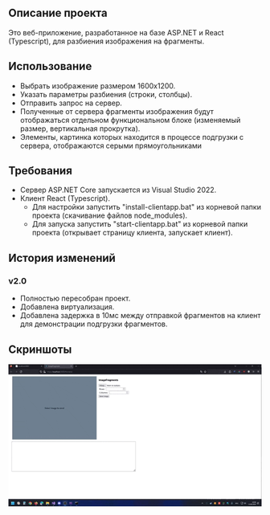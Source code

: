 ## Описание проекта

Это веб-приложение, разработанное на базе ASP.NET и React (Typescript), для разбиения изображения на фрагменты.

## Использование

- Выбрать изображение размером 1600x1200.
- Указать параметры разбиения (строки, столбцы).
- Отправить запрос на сервер.
- Полученные от сервера фрагменты изображения будут отображаться отдельном функциональном блоке (изменяемый размер, вертикальная прокрутка).
- Элементы, картинка которых находится в процессе подгрузки с сервера, отображаются серыми прямоугольниками

## Требования

- Сервер ASP.NET Core запускается из Visual Studio 2022.
- Клиент React (Typescript). 
	- Для настройки запустить "install-clientapp.bat" из корневой папки проекта (скачивание файлов node_modules).
	- Для запуска запустить "start-clientapp.bat" из корневой папки проекта (открывает страницу клиента, запускает клиент).

## История изменений

### v2.0
- Полностью пересобран проект.
- Добавлена виртуализация.
- Добавлена задержка в 10мс между отправкой фрагментов на клиент для демонстрации подгрузки фрагментов.

## Скриншоты
![It's WORK!!!](Screenshots.gif)
